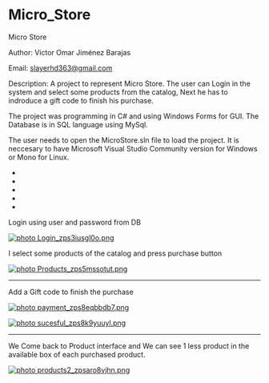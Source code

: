 # Micro_Store

Micro Store

Author: Victor Omar Jiménez Barajas

Email: slayerhd363@gmail.com

Description: A project to represent Micro Store. The user can Login in the system and select some products from the catalog,
Next he has to indroduce a gift code to finish his purchase.

The project was programming in C# and using Windows Forms for GUI.
The Database is in SQL language using MySql.

The user needs to open the MicroStore.sln file to load the project. It is neccesary to have
Microsoft Visual Studio Community version for Windows or Mono for Linux.

*
*
*
*
*

Login using user and password from DB


<a href="http://s1147.photobucket.com/user/mlvictor516/media/CBQ/Login_zps3iusgl0o.png.html" target="_blank"><img src="http://i1147.photobucket.com/albums/o554/mlvictor516/CBQ/Login_zps3iusgl0o.png" border="0" alt=" photo Login_zps3iusgl0o.png"/></a>


I select some products of the catalog and press purchase button


<a href="http://s1147.photobucket.com/user/mlvictor516/media/CBQ/Products_zps5mssotut.png.html" target="_blank"><img src="http://i1147.photobucket.com/albums/o554/mlvictor516/CBQ/Products_zps5mssotut.png" border="0" alt=" photo Products_zps5mssotut.png"/></a>

***

Add a Gift code to finish the purchase


<a href="http://s1147.photobucket.com/user/mlvictor516/media/CBQ/payment_zps8eqbbdb7.png.html" target="_blank"><img src="http://i1147.photobucket.com/albums/o554/mlvictor516/CBQ/payment_zps8eqbbdb7.png" border="0" alt=" photo payment_zps8eqbbdb7.png"/></a>


<a href="http://s1147.photobucket.com/user/mlvictor516/media/CBQ/sucesful_zps8k9yuuyl.png.html" target="_blank"><img src="http://i1147.photobucket.com/albums/o554/mlvictor516/CBQ/sucesful_zps8k9yuuyl.png" border="0" alt=" photo sucesful_zps8k9yuuyl.png"/></a>

***

We Come back to Product interface and We can see 1 less product in the available box of each purchased product.


<a href="http://s1147.photobucket.com/user/mlvictor516/media/CBQ/products2_zpsaro8vjhn.png.html" target="_blank"><img src="http://i1147.photobucket.com/albums/o554/mlvictor516/CBQ/products2_zpsaro8vjhn.png" border="0" alt=" photo products2_zpsaro8vjhn.png"/></a>


